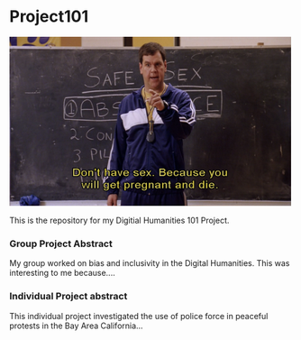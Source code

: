 # Project101
<img src="images/Cover.png" alt="Image" height="300" width="500" figcaption = "Everything wrong with Sex Education Curriculum">

This is the repository for my Digitial Humanities 101 Project.

### Group Project Abstract
My group worked on bias and inclusivity in the Digital Humanities. This was interesting to me because....  

### Individual Project abstract  
This individual project investigated the use of police force in peaceful protests in the Bay Area California...

